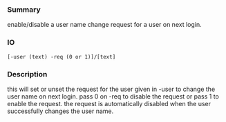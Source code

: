 ### Summary ###

enable/disable a user name change request for a user on next login.

### IO ###

```[-user (text) -req (0 or 1)]/[text]```

### Description ###

this will set or unset the request for the user given in -user to change the user name on next login. pass 0 on -req to disable the request or pass 1 to enable the request. the request is automatically disabled when the user successfully changes the user name.